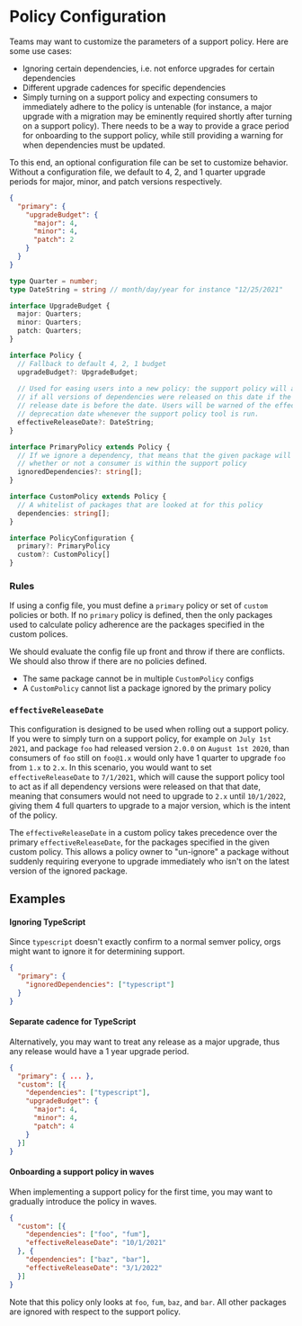 # Policy Configuration

Teams may want to customize the parameters of a support policy. Here are some use cases:
* Ignoring certain dependencies, i.e. not enforce upgrades for certain dependencies
* Different upgrade cadences for specific dependencies
* Simply turning on a support policy and expecting consumers to immediately adhere to the policy is untenable (for instance, a major upgrade with a migration may be eminently required shortly after turning on a support policy). There needs to be a way to provide a grace period for onboarding to the support policy, while still providing a warning for when dependencies must be updated.

To this end, an optional configuration file can be set to customize behavior. Without a configuration file, we default to 4, 2, and 1 quarter upgrade periods for major, minor, and patch versions respectively.

```JSON
{
  "primary": {
    "upgradeBudget": {
      "major": 4,
      "minor": 4,
      "patch": 2
    }
  }
}
```

```TypeScript
type Quarter = number;
type DateString = string // month/day/year for instance "12/25/2021"

interface UpgradeBudget {
  major: Quarters;
  minor: Quarters;
  patch: Quarters;
}

interface Policy {
  // Fallback to default 4, 2, 1 budget  
  upgradeBudget?: UpgradeBudget;
  
  // Used for easing users into a new policy: the support policy will act as
  // if all versions of dependencies were released on this date if the actual
  // release date is before the date. Users will be warned of the effective
  // deprecation date whenever the support policy tool is run.
  effectiveReleaseDate?: DateString;
}

interface PrimaryPolicy extends Policy {
  // If we ignore a dependency, that means that the given package will not affect
  // whether or not a consumer is within the support policy
  ignoredDependencies?: string[];
}

interface CustomPolicy extends Policy {
  // A whitelist of packages that are looked at for this policy
  dependencies: string[];
}

interface PolicyConfiguration {
  primary?: PrimaryPolicy
  custom?: CustomPolicy[]
}
```

### Rules
If using a config file, you must define a `primary` policy or set of `custom` policies or both. If no `primary` policy is defined, then the only packages used to calculate policy adherence are the packages specified in the custom polices.

We should evaluate the config file up front and throw if there are conflicts. We should also throw if there are no policies defined.

* The same package cannot be in multiple `CustomPolicy` configs
* A `CustomPolicy` cannot list a package ignored by the primary policy

### `effectiveReleaseDate`
This configuration is designed to be used when rolling out a support policy. If you were to simply turn on a support policy, for example on `July 1st 2021`, and package `foo` had released version `2.0.0` on `August 1st 2020`, than consumers of `foo` still on `foo@1.x` would only have 1 quarter to upgrade `foo` from `1.x` to `2.x`. In this scenario, you would want to set `effectiveReleaseDate` to `7/1/2021`, which will cause the support policy tool to act as if all dependency versions were released on that that date, meaning that consumers would not need to upgrade to `2.x` until `10/1/2022`, giving them 4 full quarters to upgrade to a major version, which is the intent of the policy.

The `effectiveReleaseDate` in a custom policy takes precedence over the primary `effectiveReleaseDate`, for the packages specified in the given custom policy. This allows a policy owner to "un-ignore" a package without suddenly requiring everyone to upgrade immediately who isn't on the latest version of the ignored package.

## Examples

#### Ignoring TypeScript

Since `typescript` doesn't exactly confirm to a normal semver policy, orgs might want to ignore it for determining support.

```JSON
{
  "primary": {
    "ignoredDependencies": ["typescript"]
  }
}
```

#### Separate cadence for TypeScript

Alternatively, you may want to treat any release as a major upgrade, thus any release would have a 1 year upgrade period.

```JSON
{
  "primary": { ... },
  "custom": [{
    "dependencies": ["typescript"],
    "upgradeBudget": {
      "major": 4,
      "minor": 4,
      "patch": 4
    }
  }]
}
```

#### Onboarding a support policy in waves

When implementing a support policy for the first time, you may want to gradually introduce the policy in waves.

```JSON
{
  "custom": [{
    "dependencies": ["foo", "fum"],
    "effectiveReleaseDate": "10/1/2021"
  }, {
    "dependencies": ["baz", "bar"],
    "effectiveReleaseDate": "3/1/2022"
  }]
}
```

Note that this policy only looks at `foo`, `fum`, `baz`, and `bar`. All other packages are ignored with respect to the support policy.